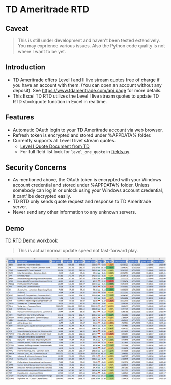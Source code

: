 # TD Ameritrade RTD

## Caveat

> This is still under development and haven't been tested extensively. You may exprience various issues. Also the Python code quality is not where I want to be yet.

## Introduction

* TD Ameritrade offers Level I and II live stream quotes free of charge if you have an account with them. (You can open an account without any deposit). See https://www.tdameritrade.com/api.page for more details.
* This Excel TD RTD utilizes the Level I live stream quotes to update TD RTD stockquote function in Excel in realtime.

## Features

* Automatic OAuth login to your TD Ameritrade account via web browser.
* Refresh token is encrypted and stored under %APPDATA% folder.
* Currently supports all Level I livet stream quotes.
    * [Level I Quote Document from TD](https://developer.tdameritrade.com/content/streaming-data#_Toc504640597)
    * For full  fleld list look for `level_one_quote` in [fields.py](https://github.com/chaelim/ExcelRTD/blob/master/python/tdapi/fields.py)

## Security Concerns

* As mentioned above, the OAuth token is encrypted with your Windows account credential and stored under %APPDATA% folder. Unless somebody can log in or unlock using your Windows account credential, it cant' be decrypted easily.
* TD RTD only sends quote request and response to TD Ameritrade server.
* Never send any other information to any unknown servers.

## Demo

[TD RTD Demo workbook](https://github.com/chaelim/ExcelRTD/blob/master/python/demo/TD_rtd_demo.xlsx)

> This is actual normal update speed not fast-forward play.

![](demo/td_rtd_demo.gif)
